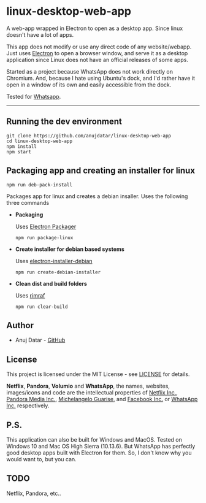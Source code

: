 # linux-desktop-web-app
 A web-app wrapped in Electron to open as a desktop app. Since linux doesn't have a lot of apps.

This app does not modify or use any direct code of any website/webapp. Just uses [Electron](https://github.com/electron/electron) to open a browser window, and serve it as a desktop application since Linux does not have an official releases of some apps.

Started as a project because WhatsApp does not work directly on Chromium. And, because I hate using Ubuntu's dock, and I'd rather have it open in a window of its own and easily accessible from the dock.

Tested for [Whatsapp](https://web.whatsapp.com/).
___


## Running the dev environment
```
git clone https://github.com/anujdatar/linux-desktop-web-app
cd linux-desktop-web-app
npm install
npm start
```

## Packaging app and creating an installer for linux
```
npm run deb-pack-install
```
Packages app for linux and creates a debian insaller.
Uses the following three commands

* **Packaging**

  Uses [Electron Packager](https://github.com/electron-userland/electron-packager/)
  ```
  npm run package-linux
  ```
* **Create installer for debian based systems**

  Uses [electron-installer-debian](https://github.com/electron-userland/electron-installer-debian/)
  ```
  npm run create-debian-installer
  ```

* **Clean dist and build folders**

  Uses [rimraf](https://github.com/isaacs/rimraf/)
  ```
  npm run clear-build
  ```


## Author
* Anuj Datar - [GitHub](https://github.com/anujdatar/)


## License
This project is licensed under the MIT License - see [LICENSE](https://github.com/anujdatar/linux-desktop-web-app/blob/master/LICENSE) for details.


**Netflix**, **Pandora**, **Volumio** and **WhatsApp**, the names, websites, images/icons and code are the intellectual properties of [Netflix Inc.](https://www.netflix.com/), [Pandora Media Inc.](https://www.pandora.com/), [Michelangelo Guarise](https://volumio.org/), and [Facebook Inc.](https://www.facebook.com/) or [WhatsApp Inc.](https://www.whatsapp.com/) respectively.


## P.S.
This application can also be built for Windows and MacOS. Tested on Windows 10 and Mac OS High Sierra (10.13.6). But WhatsApp has perfectly good desktop apps built with Electron for them. So, I don't know why you would want to, but you can.

## TODO
Netflix, Pandora, etc..

